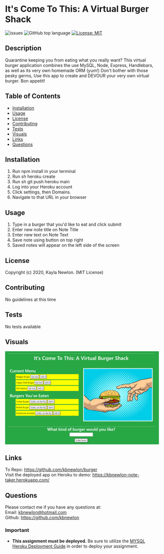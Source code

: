 # It's Come To This: A Virtual Burger Shack

![issues](https://img.shields.io/github/issues/kbnewlon/burger)
![GitHub top language](https://img.shields.io/github/languages/top/kbnewlon/burger)
[![License: MIT](https://img.shields.io/badge/License-MIT-yellow.svg)](https://opensource.org/licenses/MIT)
  
## Description 
Quarantine keeping you from eating what you really want? This virtual burger application combines the use MySQL, Node, Express, Handlebars, as well as its very own homemade ORM (yum!) Don't bother with those pesky germs, Use this app to create and DEVOUR your very own virtual burger. Bon appetit!

## Table of Contents 
* [Installation](#Installation)
* [Usage](#Usage)
* [License](#License)
* [Contributing](#Contributing)
* [Tests](#Tests)
* [Visuals](#Visuals)
* [Links](#Links)
* [Questions](#Questions)

## Installation
1. Run npm install in your terminal
2. Run sh heroku create
3. Run sh git push heroku main
4. Log into your Heroku account 
5. Click settings, then Domains.
6. Navigate to that URL in your browser

## Usage
1. Type in a burger that you'd like to eat and click submit 
2. Enter new note title on Note Title
3. Enter new text on Note Text
4. Save note using button on top right
6. Saved notes will appear on the left side of the screen


## License
Copyright (c) 2020, Kayla Newlon. (MIT License)

## Contributing 
No guidelines at this time 

## Tests
No tests available 

## Visuals
![screenshot of "It's Come To This"](assets\screenshot_burger_app.PNG)
## Links
To Repo: https://github.com/kbnewlon/burger
<br>Visit the deployed app on Heroku to demo: https://kbnewlon-note-taker.herokuapp.com/
 

## Questions 
Please contact me if you have any questions at:
<br>Email: kbnewlon@hotmail.com
<br>Github: https://github.com/kbnewlon



### Important

* **This assignment must be deployed.** Be sure to utilize the [MYSQL Heroku Deployment Guide](../../03-Supplemental/MySQLHerokuDeploymentProcess.pdf) in order to deploy your assignment.

